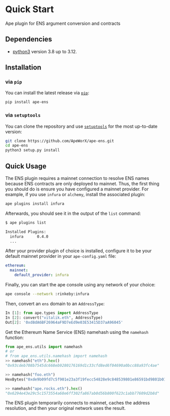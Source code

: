 # Quick Start

Ape plugin for ENS argument conversion and contracts

## Dependencies

- [python3](https://www.python.org/downloads) version 3.8 up to 3.12.

## Installation

### via `pip`

You can install the latest release via [`pip`](https://pypi.org/project/pip/):

```bash
pip install ape-ens
```

### via `setuptools`

You can clone the repository and use [`setuptools`](https://github.com/pypa/setuptools) for the most up-to-date version:

```bash
git clone https://github.com/ApeWorX/ape-ens.git
cd ape-ens
python3 setup.py install
```

## Quick Usage

The ENS plugin requires a mainnet connection to resolve ENS names because ENS contracts are only deployed to mainnet.
Thus, the first thing you should do is ensure you have configured a mainnet provider.
For example, if you use `infura` or `alchemy`, install the associated plugin:

```bash
ape plugins install infura
```

Afterwards, you should see it in the output of the `list` command:

```bash
$ ape plugins list

Installed Plugins:
  infura      0.4.0
  ...
```

After your provider plugin of choice is installed, configure it to be your default mainnet provider in your `ape-config.yaml` file:

```yaml
ethereum:
  mainnet:
    default_provider: infura
```

Finally, you can start the ape console using any network of your choice:

```bash
ape console --network :rinkeby:infura
```

Then, convert an `ens` domain to an `AddressType`:

```python
In [1]: from ape.types import AddressType
In [2]: convert("vitalik.eth", AddressType)
Out[2]: '0xd8dA6BF26964aF9D7eEd9e03E53415D37aA96045'
```

Get the Ethereum Name Service (ENS) namehash using the `namehash` function:

```py
from ape_ens.utils import namehash
# or
# from ape_ens.utils.namehash import namehash
>> namehash("eth").hex()
"0x93cdeb708b7545dc668eb9280176169d1c33cfd8ed6f04690a0bcc88a93fc4ae"

>> namehash("foo.eth")
HexBytes("0xde9b09fd7c5f901e23a3f19fecc54828e9c848539801e86591bd9801b019f84f")

>> namehash("ape.rocks.eth").hex()
"0x6294e43e29c5c1573554a68e6ff302fa867ab0d56b800f623c1abb77609d2b8d"
```

The ENS plugin temporarily connects to mainnet, caches the address resolution, and then your original network uses the result.
